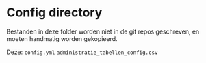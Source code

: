 # Config directory

Bestanden in deze folder worden niet in de git repos geschreven, 
en moeten handmatig worden gekopieerd.

Deze:
`config.yml` 
`administratie_tabellen_config.csv`